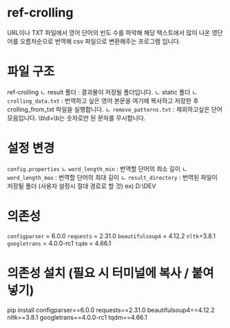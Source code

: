 # ref-crolling
URL이나 TXT 파일에서 영어 단어의 빈도 수를 파악해 해당 텍스트에서 많이 나온 영단어를 오름차순으로 번역해 csv 파일으로 변환해주는 프로그램 입니다.

# 파일 구조
ref-crolling
  ㄴ result 폴더 : 결과물이 저장될 폴더입니다.
  ㄴ static 폴더
      ㄴ `crolling_data.txt` : 번역하고 싶은 영어 본문을 여기에 복사하고 저장한 후 crolling_from_txt 파일을 실행합니다.
      ㄴ `remove_patterns.txt` : 제외하고싶은 단어 모음입니다. \b\d+\b는 숫자로만 된 문자를 무시합니다.
 
# 설정 변경
`config.properties`
  ㄴ `word_length_min` : 번역할 단어의 최소 길이
  ㄴ `word_length_max` : 번역할 단어의 최대 길이
  ㄴ `result_directory` : 번역된 파일이 저장될 폴더 (사용자 설정시 절대 경로로 할 것) ex) D:\DEV

# 의존성
`configparser` = 6.0.0
`requests` = 2.31.0
`beautifulsoup4` = 4.12.2
`nltk`=3.8.1
`googletrans` = 4.0.0-rc1
`tqdm` = 4.66.1

# 의존성 설치 (필요 시 터미널에 복사 / 붙여넣기)
pip install configparser==6.0.0 requests==2.31.0 beautifulsoup4==4.12.2 nltk==3.8.1 googletrans==4.0.0-rc1 tqdm==4.66.1

